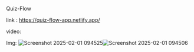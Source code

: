 
Quiz-Flow


link : https://quiz-flow-app.netlify.app/

video: 

Img: ![Screenshot 2025-02-01 094525](https://github.com/user-attachments/assets/7b3e822e-bd29-4786-9937-c97ab79ef9f0)![Screenshot 2025-02-01 094506](https://github.com/user-attachments/assets/a6e6f004-67cb-45c6-9ca6-ae4330d3436a)



